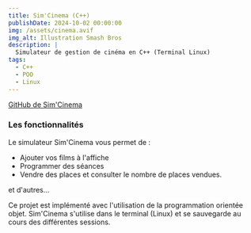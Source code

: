 ```yaml
---
title: Sim'Cinema (C++)
publishDate: 2024-10-02 00:00:00
img: /assets/cinema.avif
img_alt: Illustration Smash Bros
description: |
  Simulateur de gestion de cinéma en C++ (Terminal Linux)
tags:
  - C++
  - POO
  - Linux
---
```


[GitHub de Sim'Cinema](https://github.com/estremss/sim_cinema)

### Les fonctionnalités

Le simulateur Sim'Cinema vous permet de :
- Ajouter vos films à l'affiche
- Programmer des séances
- Vendre des places et consulter le nombre de places vendues.

et d'autres...

Ce projet est implémenté avec l'utilisation de la programmation orientée objet. Sim'Cinema s'utilise dans le terminal (Linux) et se sauvegarde au cours des différentes sessions.